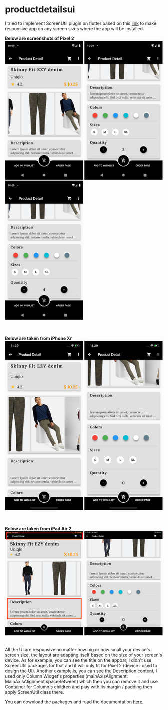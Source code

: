 # productdetailsui


I tried to implement ScreenUtil plugin on flutter based on this [link](https://medium.com/nonstopio/let-make-responsive-app-in-flutter-e48428795476) to make responsive app on any screen sizes where the app will be installed.

<b>Below are screenshots of Pixel 2</b>
<br>
<img src="https://github.com/erpriliano/productdetails/blob/master/assets/ss/01.png" width="250"></img>
<img src="https://github.com/erpriliano/productdetails/blob/master/assets/ss/02.png" width="250"></img>
<img src="https://github.com/erpriliano/productdetails/blob/master/assets/ss/03.png" width="250"></img>
<br>
<br>
<br>

<b>Below are taken from iPhone Xr</b>
<br>
<img src="https://github.com/erpriliano/productdetails/blob/master/assets/ss/01iPhoneXr.png" width="250"></img>
<img src="https://github.com/erpriliano/productdetails/blob/master/assets/ss/02iPhoneXr.png" width="250"></img>
<br>
<br>
<br>

<b>Below are taken from iPad Air 2</b>
<br>
<img src="https://github.com/erpriliano/productdetails/blob/master/assets/ss/01iPadAir2.png" width="250"></img>
<img src="https://github.com/erpriliano/productdetails/blob/master/assets/ss/02iPadAir2.png" width="250"></img>
<br>
<br>
<br>
All the UI are responsive no matter how big or how small your device's screen size, the layout are adapting itself based on the size of your screen's device. As for example, you can see the title on the appbar, I didn't use ScreenUtil packages for that and it will only fit for Pixel 2 (device I used to design the UI). Another example is, you can see the Description content, I used only Column Widget's properties (mainAxisAlignment: MainAxisAlignment.spaceBetween) which then you can remove it and use Container for Column's children and play with its margin / padding then apply ScreenUtil class there.


You can download the packages and read the documentation [here](https://pub.dev/packages/flutter_screenutil).
